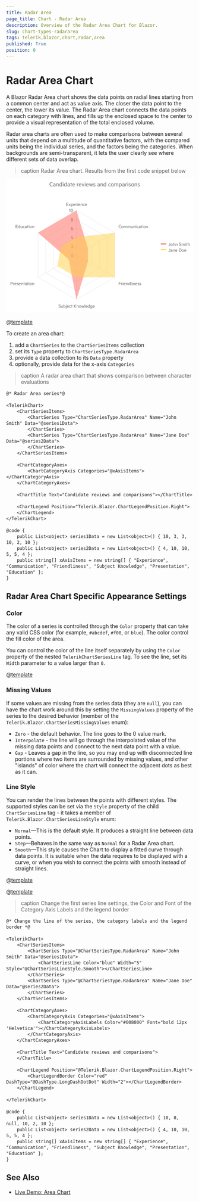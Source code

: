 ```yaml
---
title: Radar Area
page_title: Chart - Radar Area
description: Overview of the Radar Area Chart for Blazor.
slug: chart-types-radararea
tags: telerik,blazor,chart,radar,area
published: True
position: 0
---
```


# Radar Area Chart

A Blazor Radar Area chart shows the data points on radial lines starting from a common center and act as value axis. The closer the data point to the center, the lower its value. The Radar Area chart connects the data points on each category with lines, and fills up the enclosed space to the center to provide a visual representation of the total enclosed volume.

Radar area charts are often used to make comparisons between several units that depend on a multitude of quantitative factors, with the compared units being the individual series, and the factors being the categories. When backgrounds are semi-transparent, it lets the user clearly see where different sets of data overlap.


>caption Radar Area chart. Results from the first code snippet below

![](images/basic-radar-area-chart.png)

@[template](/_contentTemplates/chart/link-to-basics.md#understand-basics-and-databinding-first)

To create an area chart:

1. add a `ChartSeries` to the `ChartSeriesItems` collection
2. set its `Type` property to `ChartSeriesType.RadarArea`
3. provide a data collection to its `Data` property
4. optionally, provide data for the x-axis `Categories`


>caption A radar area chart that shows comparison between character evaluations

````CSHTML
@* Radar Area series*@

<TelerikChart>
    <ChartSeriesItems>
        <ChartSeries Type="ChartSeriesType.RadarArea" Name="John Smith" Data="@series1Data">
        </ChartSeries>
        <ChartSeries Type="ChartSeriesType.RadarArea" Name="Jane Doe" Data="@series2Data">
        </ChartSeries>
    </ChartSeriesItems>

    <ChartCategoryAxes>
        <ChartCategoryAxis Categories="@xAxisItems"></ChartCategoryAxis>
    </ChartCategoryAxes>

    <ChartTitle Text="Candidate reviews and comparisons"></ChartTitle>

    <ChartLegend Position="Telerik.Blazor.ChartLegendPosition.Right">
    </ChartLegend>
</TelerikChart>

@code {
    public List<object> series1Data = new List<object>() { 10, 3, 3, 10, 2, 10 };
    public List<object> series2Data = new List<object>() { 4, 10, 10, 5, 5, 4 };
    public string[] xAxisItems = new string[] { "Experience", "Communication", "Friendliness", "Subject Knowledge", "Presentation", "Education" };
}
````


## Radar Area Chart Specific Appearance Settings

### Color

The color of a series is controlled through the `Color` property that can take any valid CSS color (for example, `#abcdef`, `#f00`, or `blue`). The color control the fill color of the area.

You can control the color of the line itself separately by using the `Color` property of the nested `TelerikChartSeriesLine` tag. To see the line, set its `Width` parameter to a value larger than `0`.

@[template](/_contentTemplates/chart/link-to-basics.md#opacity-area-bubble)

### Missing Values

If some values are missing from the series data (they are `null`), you can have the chart work around this by setting the `MissingValues` property of the series to the desired behavior (member of the `Telerik.Blazor.ChartSeriesMissingValues` enum):

* `Zero` - the default behavior. The line goes to the 0 value mark.
* `Interpolate` - the line will go through the interpolated value of the missing data points and connect to the next data point with a value.
* `Gap` - Leaves a gap in the line, so you may end up with disconnected line portions where two items are surrounded by missing values, and other "islands" of color where the chart will connect the adjacent dots as best as it can.


### Line Style

You can render the lines between the points with different styles. The supported styles can be set via the `Style` property of the child `ChartSeriesLine` tag - it takes a member of `Telerik.Blazor.ChartSeriesLineStyle` enum:

* `Normal`—This is the default style. It produces a straight line between data points.
* `Step`—Behaves in the same way as `Normal` for a Radar Area chart.
* `Smooth`—This style causes the Chart to display a fitted curve through data points. It is suitable when the data requires to be displayed with a curve, or when you wish to connect the points with smooth instead of straight lines.



@[template](/_contentTemplates/chart/link-to-basics.md#configurable-nested-chart-settings)

@[template](/_contentTemplates/chart/link-to-basics.md#configurable-nested-chart-settings-categorical)

>caption Change the first series line settings, the Color and Font of the Category Axis Labels and the legend border

````CSHTML
@* Change the line of the series, the category labels and the legend border *@

<TelerikChart>
    <ChartSeriesItems>
        <ChartSeries Type="@ChartSeriesType.RadarArea" Name="John Smith" Data="@series1Data">
            <ChartSeriesLine Color="blue" Width="5" Style="@ChartSeriesLineStyle.Smooth"></ChartSeriesLine>
        </ChartSeries>
        <ChartSeries Type="@ChartSeriesType.RadarArea" Name="Jane Doe" Data="@series2Data">
        </ChartSeries>
    </ChartSeriesItems>

    <ChartCategoryAxes>
        <ChartCategoryAxis Categories="@xAxisItems">
            <ChartCategoryAxisLabels Color="#008000" Font="bold 12px 'Helvetica'"></ChartCategoryAxisLabels>
        </ChartCategoryAxis>
    </ChartCategoryAxes>

    <ChartTitle Text="Candidate reviews and comparisons">
    </ChartTitle>

    <ChartLegend Position="@Telerik.Blazor.ChartLegendPosition.Right">
        <ChartLegendBorder Color="red" DashType="@DashType.LongDashDotDot" Width="2"></ChartLegendBorder>
    </ChartLegend>

</TelerikChart>

@code {
    public List<object> series1Data = new List<object>() { 10, 8, null, 10, 2, 10 };
    public List<object> series2Data = new List<object>() { 4, 10, 10, 5, 5, 4 };
    public string[] xAxisItems = new string[] { "Experience", "Communication", "Friendliness", "Subject Knowledge", "Presentation", "Education" };
}
````


## See Also

  * [Live Demo: Area Chart](https://demos.telerik.com/blazor-ui/chart/area-chart)
